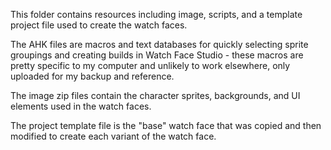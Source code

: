 This folder contains resources including image, scripts, and a template project file used to create the watch faces.  

The AHK files are macros and text databases for quickly selecting sprite groupings and creating builds in Watch Face Studio - these macros are pretty specific to my computer and unlikely to work elsewhere, only uploaded for my backup and reference.  

The image zip files contain the character sprites, backgrounds, and UI elements used in the watch faces.

The project template file is the "base" watch face that was copied and then modified to create each variant of the watch face.  
